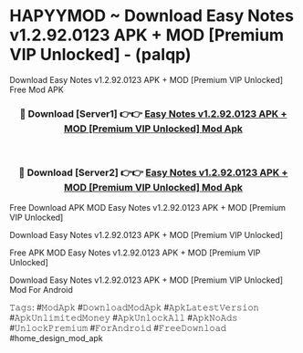 # HAPYYMOD ~ Download Easy Notes v1.2.92.0123 APK + MOD [Premium VIP Unlocked] - (palqp)
Download Easy Notes v1.2.92.0123 APK + MOD [Premium VIP Unlocked] Free Mod APK

<div align="center">
<h3>🔴 Download [Server1] 👉👉 <a href="https://apk-comot.site?title=Easy_Notes_v1.2.92.0123_APK_+_MOD_[Premium_VIP_Unlocked]">Easy Notes v1.2.92.0123 APK + MOD [Premium VIP Unlocked] Mod Apk</a></h3><br>

<h3>🔴 Download [Server2] 👉👉 <a href="https://apk-comot.site?title=Easy_Notes_v1.2.92.0123_APK_+_MOD_[Premium_VIP_Unlocked]">Easy Notes v1.2.92.0123 APK + MOD [Premium VIP Unlocked] Mod Apk</a></h3>
</div>


Free Download APK MOD Easy Notes v1.2.92.0123 APK + MOD [Premium VIP Unlocked]

Download Easy Notes v1.2.92.0123 APK + MOD [Premium VIP Unlocked] 

Free APK MOD Easy Notes v1.2.92.0123 APK + MOD [Premium VIP Unlocked] 

Download Easy Notes v1.2.92.0123 APK + MOD [Premium VIP Unlocked] Mod For Android

𝚃𝚊𝚐𝚜: #𝙼𝚘𝚍𝙰𝚙𝚔 #𝙳𝚘𝚠𝚗𝚕𝚘𝚊𝚍𝙼𝚘𝚍𝙰𝚙𝚔 #𝙰𝚙𝚔𝙻𝚊𝚝𝚎𝚜𝚝𝚅𝚎𝚛𝚜𝚒𝚘𝚗 #𝙰𝚙𝚔𝚄𝚗𝚕𝚒𝚖𝚒𝚝𝚎𝚍𝙼𝚘𝚗𝚎𝚢 #𝙰𝚙𝚔𝚄𝚗𝚕𝚘𝚌𝚔𝙰𝚕𝚕 #𝙰𝚙𝚔𝙽𝚘𝙰𝚍𝚜 #𝚄𝚗𝚕𝚘𝚌𝚔𝙿𝚛𝚎𝚖𝚒𝚞𝚖 #𝙵𝚘𝚛𝙰𝚗𝚍𝚛𝚘𝚒𝚍 #𝙵𝚛𝚎𝚎𝙳𝚘𝚠𝚗𝚕𝚘𝚊𝚍 #home_design_mod_apk